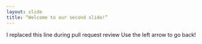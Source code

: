 ```yaml
---
layout: slide
title: “Welcome to our second slide!”
---
```

I replaced this line during pull request review
Use the left arrow to go back!
